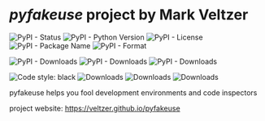 
# *pyfakeuse* project by Mark Veltzer

![PyPI - Status](https://img.shields.io/pypi/status/pyfakeuse)
![PyPI - Python Version](https://img.shields.io/pypi/pyversions/pyfakeuse)
![PyPI - License](https://img.shields.io/pypi/l/pyfakeuse)
![PyPI - Package Name](https://img.shields.io/pypi/v/pyfakeuse)
![PyPI - Format](https://img.shields.io/pypi/format/pyfakeuse)

![PyPI - Downloads](https://img.shields.io/pypi/dd/pyfakeuse)
![PyPI - Downloads](https://img.shields.io/pypi/dw/pyfakeuse)
![PyPI - Downloads](https://img.shields.io/pypi/dm/pyfakeuse)

![Code style: black](https://img.shields.io/badge/code%20style-black-000000.svg)
![Downloads](https://pepy.tech/badge/pyfakeuse)
![Downloads](https://pepy.tech/badge/pyfakeuse/month)
![Downloads](https://pepy.tech/badge/pyfakeuse/week)


pyfakeuse helps you fool development environments and code inspectors

project website: <https://veltzer.github.io/pyfakeuse>


